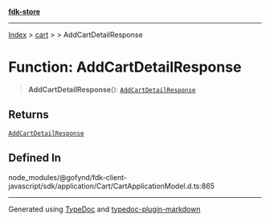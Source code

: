 [**fdk-store**](../../../README.md)
***

[Index](../../../API.md) > [cart](../../README.md) > [<internal>](../README.md) > AddCartDetailResponse

# Function: AddCartDetailResponse

> **AddCartDetailResponse**(): [`AddCartDetailResponse`](../type-aliases/type-alias.AddCartDetailResponse.md)

## Returns

[`AddCartDetailResponse`](../type-aliases/type-alias.AddCartDetailResponse.md)

## Defined In

node\_modules/@gofynd/fdk-client-javascript/sdk/application/Cart/CartApplicationModel.d.ts:865

***
Generated using [TypeDoc](https://typedoc.org/) and [typedoc-plugin-markdown](https://www.npmjs.com/package/typedoc-plugin-markdown)
